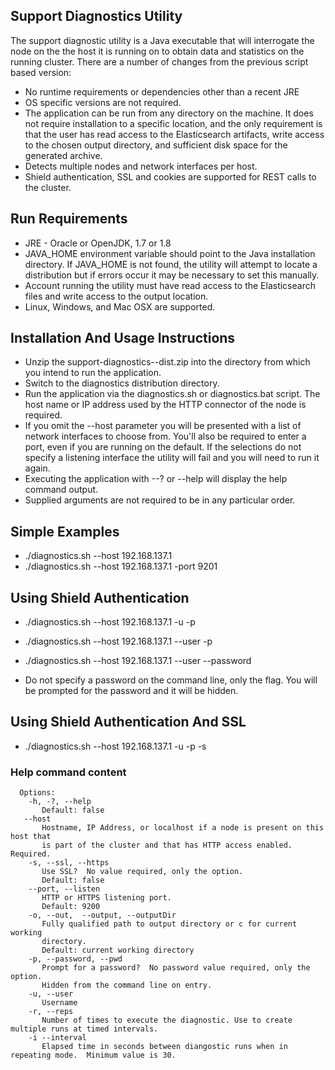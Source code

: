 ## Support Diagnostics Utility
The support diagnostic utility is a Java executable that will interrogate the node on the the host it is running on to obtain data and statistics on the running cluster.  There are a number of changes from the previous script based version:

* No runtime requirements or dependencies other than a recent JRE
* OS specific versions are not required.
* The application can be run from any directory on the machine.  It does not require installation to a specific location, and the only requirement is that the user has read access to the Elasticsearch artifacts, write access to the chosen output directory, and sufficient disk space for the generated archive.
* Detects multiple nodes and network interfaces per host.
* Shield authentication, SSL and cookies are supported for REST calls to the cluster.

## Run Requirements
* JRE - Oracle or OpenJDK, 1.7 or 1.8
* JAVA_HOME environment variable should point to the Java installation directory.  If JAVA_HOME is not found, the utility will attempt to locate a distribution but if errors occur it may be necessary to set this manually.
* Account running the utility must have read access to the Elasticsearch files and write access to the output location.
* Linux, Windows, and Mac OSX are supported.

## Installation And Usage Instructions
* Unzip the support-diagnostics-<version>-dist.zip into the directory from which you intend to run the application.
* Switch to the diagnostics distribution directory.
* Run the application via the diagnostics.sh or diagnostics.bat script. The host name or IP address used by the HTTP connector of the node is required.
* If you omit the --host parameter you will be presented with a list of network interfaces to choose from.  You'll also be required to enter a port, even if you are running on the default.  If the selections do not specify a listening interface the utility will fail and you will need to run it again.
* Executing the application with --? or --help will display the help command output.
* Supplied arguments are not required to be in any particular order.

## Simple Examples
  * ./diagnostics.sh --host 192.168.137.1
  * ./diagnostics.sh --host 192.168.137.1 -port 9201

## Using Shield Authentication
  * ./diagnostics.sh --host 192.168.137.1 -u <your username> -p
  * ./diagnostics.sh --host 192.168.137.1 --user <your username> -p
  * ./diagnostics.sh --host 192.168.137.1 --user <your username> --password

  * Do not specify a password on the command line, only the flag.  You will be prompted for the password and it will be hidden.

 ## Using Shield Authentication And SSL
  * ./diagnostics.sh --host 192.168.137.1 -u <your username> -p -s

### Help command content
``````
  Options:
    -h, -?, --help
       Default: false
   --host
       Hostname, IP Address, or localhost if a node is present on this host that
       is part of the cluster and that has HTTP access enabled. Required.
    -s, --ssl, --https
       Use SSL?  No value required, only the option.
       Default: false
    --port, --listen
       HTTP or HTTPS listening port.
       Default: 9200
    -o, --out,  --output, --outputDir
       Fully qualified path to output directory or c for current working
       directory.
       Default: current working directory
    -p, --password, --pwd
       Prompt for a password?  No password value required, only the option.
       Hidden from the command line on entry.
    -u, --user
       Username
    -r, --reps
       Number of times to execute the diagnostic. Use to create multiple runs at timed intervals.
    -i --interval
       Elapsed time in seconds between diangostic runs when in repeating mode.  Minimum value is 30.


